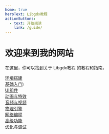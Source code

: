 ```yaml
---
home: true
heroText: Libgdx教程
actionButtons:
  - text: 开始阅读
    link: /guide/
---
```


# 欢迎来到我的网站

在这里，你可以找到关于 Libgdx教程 的教程和指南。
<!-- 相对路径 -->

[环境搭建](./libgdx的安装)  
[基础入门](./chapter2))  
[UI组件](./chapter3)  
[动画与特效](./tutorial4)  
[音频与视频](./tutorial5)  
[物理引擎](./tutorial6)  
[网络编程](./tutorial7)  
[高级功能](./tutorial8)  
[优化与调试](./tutorial9)  

